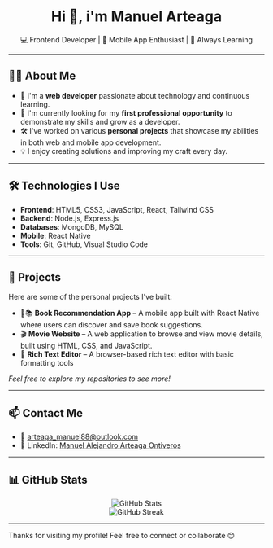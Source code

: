 <h1 align="center">Hi 👋, i'm Manuel Arteaga</h1>

<p align="center">
  💻 Frontend Developer | 📱 Mobile App Enthusiast | 🚀 Always Learning
</p>

---

## 🧑‍💻 About Me

- 🌟 I'm a **web developer** passionate about technology and continuous learning.
- 🎯 I'm currently looking for my **first professional opportunity** to demonstrate my skills and grow as a developer.
- 🛠️ I've worked on various **personal projects** that showcase my abilities in both web and mobile app development.
- 💡 I enjoy creating solutions and improving my craft every day.

---

## 🛠️ Technologies I Use

- **Frontend**: HTML5, CSS3, JavaScript, React, Tailwind CSS
- **Backend**: Node.js, Express.js
- **Databases**: MongoDB, MySQL
- **Mobile**: React Native
- **Tools**: Git, GitHub, Visual Studio Code

---

## 📂 Projects

Here are some of the personal projects I've built:

- 📱📚 **Book Recommendation App** – A mobile app built with React Native where users can discover and save book suggestions.
- 🎬 **Movie Website** – A web application to browse and view movie details, built using HTML, CSS, and JavaScript.
- 📝 **Rich Text Editor** – A browser-based rich text editor with basic formatting tools

*Feel free to explore my repositories to see more!*

---

## 📫 Contact Me

- 📧 arteaga_manuel88@outlook.com
- 🔗 LinkedIn: [Manuel Alejandro Arteaga Ontiveros](https://www.linkedin.com/in/manuel-alejandro-arteaga-ontiveros-39b502369)

---

## 📊 GitHub Stats

<p align="center">
  <img src="https://github-readme-stats.vercel.app/api?username=Arteaga08&show_icons=true&theme=radical" alt="GitHub Stats" />
  <br />
  <img src="https://github-readme-streak-stats.herokuapp.com/?user=TU_USUARIO&theme=radical" alt="GitHub Streak" />
</p>

---

Thanks for visiting my profile! Feel free to connect or collaborate 😊
